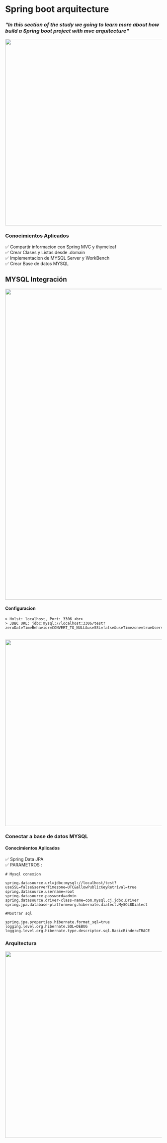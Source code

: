 # Spring boot arquitecture

### _"In this section of the study we going to learn more about how build a Spring boot project with mvc arquitecture"_

<div align="center">
<img   width="600" src="https://docs.spring.io/spring-framework/docs/3.2.x/spring-framework-reference/html/images/mvc.png">
</div>

### Conocimientos Aplicados
✅  Compartir informacion con Spring MVC y thymeleaf <br>
✅  Crear Clases y Listas desde .domain <br>
✅  Implementacion de MYSQL Server y WorkBench <br>
✅  Crear Base de datos MYSQL <br>
  
  ## MYSQL Integración
<div align="left">
<img   width="1000" src="https://user-images.githubusercontent.com/66846214/123996661-2a6be280-d995-11eb-9541-e49f99c823b5.png">
</div>

#### Configuracion
```
> Holst: localhost, Port: 3306 <br>
> JDBC URL: jdbc:mysql://localhost:3306/test?zeroDateTimeBehavior=CONVERT_TO_NULL&useSSL=false&useTimezone=true&serverTimezone=UTC
```
<br>

<div align="left">
<img   width="600" src="https://user-images.githubusercontent.com/66846214/123998384-0f01d700-d997-11eb-8d62-ddbc09dae69d.png">
</div>

### Conectar a base de datos MYSQL 
#### Conocimientos Aplicados
✅  Spring Data JPA <br>
✅  PARAMETROS : <br>

```
# Mysql conexion 

spring.datasource.url=jdbc:mysql://localhost/test?useSSL=false&serverTimezone=UTC&allowPublicKeyRetrival=true
spring.datasource.username=root
spring.datasource.password=admin
spring.datasource.driver-class-name=com.mysql.cj.jdbc.Driver
spring.jpa.database-platform=org.hibernate.dialect.MySQL8Dialect

#Mostrar sql

spring.jpa.properties.hibernate.format_sql=true
logging.level.org.hibernate.SQL=DEBUG
logging.level.org.hibernate.type.descriptor.sql.BasicBinder=TRACE
```
### Arquitectura
<div align="center">
<img   width="600" src="https://user-images.githubusercontent.com/66846214/124003436-8d14ac80-d99c-11eb-8d03-5096166d3901.png">
</div>

